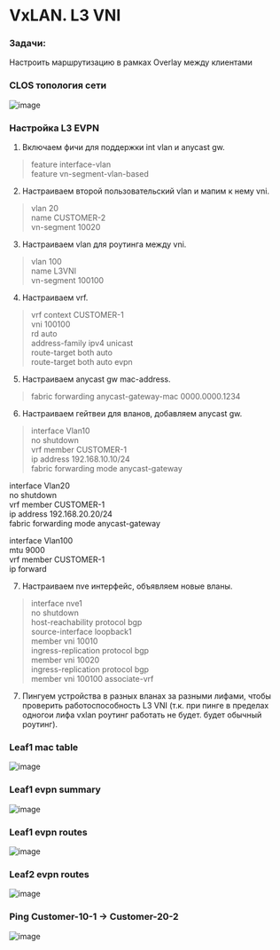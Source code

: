 # VxLAN. L3 VNI

### Задачи:
Настроить маршрутизацию в рамках Overlay между клиентами

### CLOS топология сети
![image](https://github.com/user-attachments/assets/70164b6d-ef30-4a6e-9d35-8e6abeb6a26e)

### Настройка L3 EVPN

1. Включаем фичи для поддержки int vlan и anycast gw.

> feature interface-vlan  
feature vn-segment-vlan-based  

2. Настраиваем второй пользовательский vlan и мапим к нему vni.
> vlan 20  
  name CUSTOMER-2  
  vn-segment 10020  

3. Настраиваем vlan для роутинга между vni.
> vlan 100  
  name L3VNI  
  vn-segment 100100  

4. Настраиваем vrf.
> vrf context CUSTOMER-1  
  vni 100100  
  rd auto  
  address-family ipv4 unicast  
    route-target both auto  
    route-target both auto evpn  

5. Настраиваем anycast gw mac-address.
> fabric forwarding anycast-gateway-mac 0000.0000.1234  

6. Настраиваем гейтвеи для вланов, добавляем anycast gw.
> interface Vlan10  
  no shutdown  
  vrf member CUSTOMER-1  
  ip address 192.168.10.10/24  
  fabric forwarding mode anycast-gateway  
  
interface Vlan20  
  no shutdown  
  vrf member CUSTOMER-1  
  ip address 192.168.20.20/24  
  fabric forwarding mode anycast-gateway  
  
interface Vlan100  
  mtu 9000  
  vrf member CUSTOMER-1  
  ip forward  
  
7. Настраиваем nve интерфейс, объявляем новые вланы.
  >  interface nve1  
  no shutdown  
  host-reachability protocol bgp  
  source-interface loopback1  
  member vni 10010  
    ingress-replication protocol bgp  
  member vni 10020  
    ingress-replication protocol bgp  
  member vni 100100 associate-vrf  
   
7. Пингуем устройства в разных вланах за разными лифами, чтобы проверить работоспособность L3 VNI (т.к. при пинге в пределах одногои лифа vxlan роутинг работать не будет. будет обычный роутинг).

### Leaf1 mac table
![image](https://github.com/user-attachments/assets/431770f2-7d5f-49fb-acfa-d948527d5cc8)

### Leaf1 evpn summary
![image](https://github.com/user-attachments/assets/30e37c09-65d3-43c7-a546-32148981b7ca)

### Leaf1 evpn routes
![image](https://github.com/user-attachments/assets/332881ee-13e8-45fc-b194-ebdc8e6fe2c5)

### Leaf2 evpn routes
![image](https://github.com/user-attachments/assets/b0e8aed3-e0e1-43e5-8cd7-3f1780300e17)

### Ping Customer-10-1 -> Customer-20-2
![image](https://github.com/user-attachments/assets/c2f0b436-69f6-413b-ad61-707ce078cfce)

